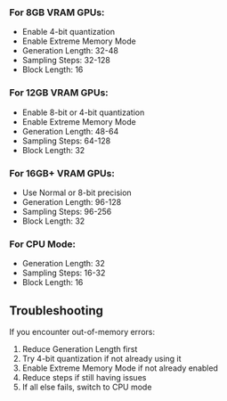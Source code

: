 ### For 8GB VRAM GPUs:
- Enable 4-bit quantization
- Enable Extreme Memory Mode
- Generation Length: 32-48
- Sampling Steps: 32-128
- Block Length: 16

### For 12GB VRAM GPUs:
- Enable 8-bit or 4-bit quantization
- Enable Extreme Memory Mode
- Generation Length: 48-64
- Sampling Steps: 64-128
- Block Length: 32

### For 16GB+ VRAM GPUs:
- Use Normal or 8-bit precision
- Generation Length: 96-128
- Sampling Steps: 96-256
- Block Length: 32

### For CPU Mode:
- Generation Length: 32
- Sampling Steps: 16-32
- Block Length: 16

## Troubleshooting

If you encounter out-of-memory errors:
1. Reduce Generation Length first
2. Try 4-bit quantization if not already using it
3. Enable Extreme Memory Mode if not already enabled
4. Reduce steps if still having issues
5. If all else fails, switch to CPU mode